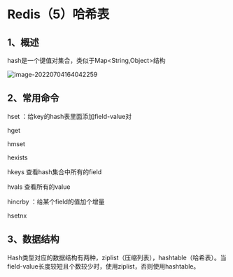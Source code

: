 # Redis（5）哈希表

## 1、概述

hash是一个键值对集合，类似于Map<String,Object>结构

![image-20220704164042259](C:\Users\HP\AppData\Roaming\Typora\typora-user-images\image-20220704164042259.png)

## 2、常用命令

hset <key><field><value>：给key的hash表里面添加field-value对

 hget <key> <field>

hmset<key> <field1><value1> <field2> <value2>

hexists <key> <field>

hkeys <key> 查看hash集合中所有的field

hvals <key> 查看所有的value

hincrby <key> <field> <increment>：给某个field的值加个增量

hsetnx <key> <field> <value>



## 3、数据结构

Hash类型对应的数据结构有两种，ziplist（压缩列表），hashtable（哈希表）。当field-value长度较短且个数较少时，使用ziplist，否则使用hashtable。